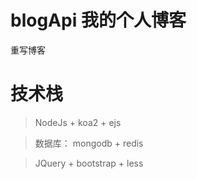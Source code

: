 # blogApi 我的个人博客

重写博客

# 技术栈

> NodeJs + koa2 + ejs

> 数据库： mongodb + redis 

> JQuery + bootstrap + less